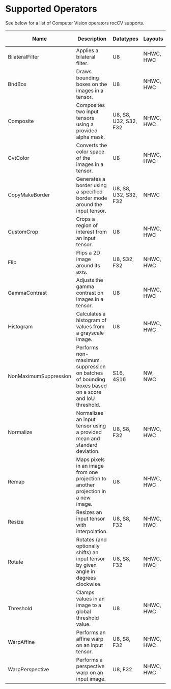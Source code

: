# Supported Operators

See below for a list of Computer Vision operators rocCV supports.

|Name|Description|Datatypes|Layouts|CPU/GPU Support|
|-|-|-|-|-|
|BilateralFilter|Applies a bilateral filter.|U8|NHWC, HWC|Both|
|BndBox|Draws bounding boxes on the images in a tensor.|U8|NHWC, HWC|Both|
|Composite|Composites two input tensors using a provided alpha mask.|U8, S8, U32, S32, F32|NHWC, HWC|Both|
|CvtColor|Converts the color space of the images in a tensor.|U8|NHWC, HWC|Both|
|CopyMakeBorder|Generates a border using a specified border mode around the input tensor.|U8, S8, U32, S32, F32|NHWC|Both|
|CustomCrop|Crops a region of interest from an input tensor.|U8|NHWC, HWC|Both|
|Flip|Flips a 2D image around its axis.|U8, S32, F32|NHWC, HWC|Both|
|GammaContrast|Adjusts the gamma contrast on images in a tensor.|U8|NHWC, HWC|Both|
|Histogram|Calculates a histogram of values from a grayscale image.|U8|NHWC, HWC|Both|
|NonMaximumSuppression|Performs non-maximum suppression on batches of bounding boxes based on a score and IoU threshold.|S16, 4S16|NW, NWC|Both|
|Normalize|Normalizes an input tensor using a provided mean and standard deviation.|U8, S8, F32|NHWC, HWC|Both|
|Remap|Maps pixels in an image from one projection to another projection in a new image.|U8|NHWC, HWC|Both|
|Resize|Resizes an input tensor with interpolation.|U8, S8, F32|NHWC, HWC|Both|
|Rotate|Rotates (and optionally shifts) an input tensor by given angle in degrees clockwise.|U8, S8, F32|NHWC, HWC|Both|
|Threshold|Clamps values in an image to a global threshold value.|U8|NHWC, HWC|Both|
|WarpAffine|Performs an affine warp on an input tensor.|U8, S8, F32|NHWC, HWC|Both|
|WarpPerspective|Performs a perspective warp on an input image.|U8, F32|NHWC, HWC|Both|